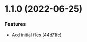 # 1.1.0 (2022-06-25)


### Features

* Add initial files ([44d71fc](https://github.com/Pradumnasaraf/SocialLink/commit/44d71fc400aacac423f75754a2b44bf6d52cbc4e))



